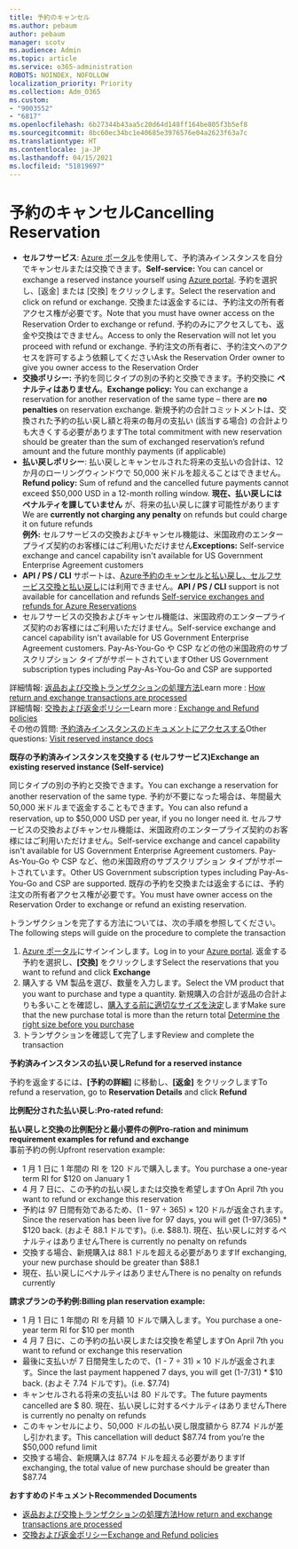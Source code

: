 ```yaml
---
title: 予約のキャンセル
ms.author: pebaum
author: pebaum
manager: scotv
ms.audience: Admin
ms.topic: article
ms.service: o365-administration
ROBOTS: NOINDEX, NOFOLLOW
localization_priority: Priority
ms.collection: Adm_O365
ms.custom:
- "9003552"
- "6817"
ms.openlocfilehash: 6b27344b43aa5c20d64d148ff164be805f3b5ef8
ms.sourcegitcommit: 8bc60ec34bc1e40685e3976576e04a2623f63a7c
ms.translationtype: HT
ms.contentlocale: ja-JP
ms.lasthandoff: 04/15/2021
ms.locfileid: "51819697"
---
```

# <a name="cancelling-reservation"></a><span data-ttu-id="dd4a6-102">予約のキャンセル</span><span class="sxs-lookup"><span data-stu-id="dd4a6-102">Cancelling Reservation</span></span>

- <span data-ttu-id="dd4a6-103">**セルフサービス**: [Azure ポータル](https://portal.azure.com/#blade/Microsoft_Azure_Reservations/ReservationsBrowseBlade)を使用して、予約済みインスタンスを自分でキャンセルまたは交換できます。</span><span class="sxs-lookup"><span data-stu-id="dd4a6-103">**Self-service:** You can cancel or exchange a reserved instance yourself using [Azure portal](https://portal.azure.com/#blade/Microsoft_Azure_Reservations/ReservationsBrowseBlade).</span></span> <span data-ttu-id="dd4a6-104">予約を選択し、[返金] または [交換] をクリックします。</span><span class="sxs-lookup"><span data-stu-id="dd4a6-104">Select the reservation and click on refund or exchange.</span></span> <span data-ttu-id="dd4a6-105">交換または返金するには、予約注文の所有者アクセス権が必要です。</span><span class="sxs-lookup"><span data-stu-id="dd4a6-105">Note that you must have owner access on the Reservation Order to exchange or refund.</span></span> <span data-ttu-id="dd4a6-106">予約のみにアクセスしても、返金や交換はできません。</span><span class="sxs-lookup"><span data-stu-id="dd4a6-106">Access to only the Reservation will not let you proceed with refund or exchange.</span></span> <span data-ttu-id="dd4a6-107">予約注文の所有者に、予約注文へのアクセスを許可するよう依頼してください</span><span class="sxs-lookup"><span data-stu-id="dd4a6-107">Ask the Reservation Order owner to give you owner access to the Reservation Order</span></span>
- <span data-ttu-id="dd4a6-108">**交換ポリシー:** 予約を同じタイプの別の予約と交換できます。予約交換に **ペナルティはありません**。</span><span class="sxs-lookup"><span data-stu-id="dd4a6-108">**Exchange policy:** You can exchange a reservation for another reservation of the same type – there are **no penalties** on reservation exchange.</span></span> <span data-ttu-id="dd4a6-109">新規予約の合計コミットメントは、交換された予約の払い戻し額と将来の毎月の支払い (該当する場合) の合計よりも大きくする必要があります</span><span class="sxs-lookup"><span data-stu-id="dd4a6-109">The total commitment with new reservation should be greater than the sum of exchanged reservation’s refund amount and the future monthly payments (if applicable)</span></span>
- <span data-ttu-id="dd4a6-110">**払い戻しポリシー**: 払い戻しとキャンセルされた将来の支払いの合計は、12 か月のローリングウィンドウで 50,000 米ドルを超えることはできません。</span><span class="sxs-lookup"><span data-stu-id="dd4a6-110">**Refund policy:** Sum of refund and the cancelled future payments cannot exceed $50,000 USD in a 12-month rolling window.</span></span> <span data-ttu-id="dd4a6-111">**現在、払い戻しにはペナルティを課していません** が、将来の払い戻しに課す可能性があります</span><span class="sxs-lookup"><span data-stu-id="dd4a6-111">We are **currently not charging any penalty** on refunds but could charge it on future refunds</span></span>  
    <span data-ttu-id="dd4a6-112">**例外:** セルフサービスの交換およびキャンセル機能は、米国政府のエンタープライズ契約のお客様にはご利用いただけません</span><span class="sxs-lookup"><span data-stu-id="dd4a6-112">**Exceptions:** Self-service exchange and cancel capability isn't available for US Government Enterprise Agreement customers</span></span>
- <span data-ttu-id="dd4a6-113">**API / PS / CLI** サポートは、[Azure予約のキャンセルと払い戻し、セルフサービス交換と払い戻し](https://docs.microsoft.com/azure/cost-management-billing/reservations/exchange-and-refund-azure-reservations?WT.mc_id=Portal-Microsoft_Azure_Support)には利用できません。</span><span class="sxs-lookup"><span data-stu-id="dd4a6-113">**API / PS / CLI** support is not available for cancellation and refunds [Self-service exchanges and refunds for Azure Reservations](https://docs.microsoft.com/azure/cost-management-billing/reservations/exchange-and-refund-azure-reservations?WT.mc_id=Portal-Microsoft_Azure_Support)</span></span>
- <span data-ttu-id="dd4a6-114">セルフサービスの交換およびキャンセル機能は、米国政府のエンタープライズ契約のお客様にはご利用いただけません。</span><span class="sxs-lookup"><span data-stu-id="dd4a6-114">Self-service exchange and cancel capability isn't available for US Government Enterprise Agreement customers.</span></span> <span data-ttu-id="dd4a6-115">Pay-As-You-Go や CSP などの他の米国政府のサブスクリプション タイプがサポートされています</span><span class="sxs-lookup"><span data-stu-id="dd4a6-115">Other US Government subscription types including Pay-As-You-Go and CSP are supported</span></span>

<span data-ttu-id="dd4a6-116">詳細情報: [返品および交換トランザクションの処理方法](https://docs.microsoft.com/azure/billing/billing-azure-reservations-self-service-exchange-and-refund?WT.mc_id=Portal-Microsoft_Azure_Support#how-return-and-exchange-transactions-are-processed)</span><span class="sxs-lookup"><span data-stu-id="dd4a6-116">Learn more : [How return and exchange transactions are processed](https://docs.microsoft.com/azure/billing/billing-azure-reservations-self-service-exchange-and-refund?WT.mc_id=Portal-Microsoft_Azure_Support#how-return-and-exchange-transactions-are-processed)</span></span>  
<span data-ttu-id="dd4a6-117">詳細情報: [交換および返金ポリシー](https://docs.microsoft.com/azure/billing/billing-azure-reservations-self-service-exchange-and-refund?WT.mc_id=Portal-Microsoft_Azure_Support#exchange-policies)</span><span class="sxs-lookup"><span data-stu-id="dd4a6-117">Learn more : [Exchange and Refund policies](https://docs.microsoft.com/azure/billing/billing-azure-reservations-self-service-exchange-and-refund?WT.mc_id=Portal-Microsoft_Azure_Support#exchange-policies)</span></span>  
<span data-ttu-id="dd4a6-118">その他の質問: [予約済みインスタンスのドキュメントにアクセスする](https://docs.microsoft.com/azure/billing/billing-save-compute-costs-reservations?WT.mc_id=Portal-Microsoft_Azure_Support)</span><span class="sxs-lookup"><span data-stu-id="dd4a6-118">Other questions: [Visit reserved instance docs](https://docs.microsoft.com/azure/billing/billing-save-compute-costs-reservations?WT.mc_id=Portal-Microsoft_Azure_Support)</span></span>

<span data-ttu-id="dd4a6-119">**既存の予約済みインスタンスを交換する (セルフサービス)**</span><span class="sxs-lookup"><span data-stu-id="dd4a6-119">**Exchange an existing reserved instance (Self-service)**</span></span>

<span data-ttu-id="dd4a6-120">同じタイプの別の予約と交換できます。</span><span class="sxs-lookup"><span data-stu-id="dd4a6-120">You can exchange a reservation for another reservation of the same type.</span></span> <span data-ttu-id="dd4a6-121">予約が不要になった場合は、年間最大 50,000 米ドルまで返金することもできます。</span><span class="sxs-lookup"><span data-stu-id="dd4a6-121">You can also refund a reservation, up to $50,000 USD per year, if you no longer need it.</span></span> <span data-ttu-id="dd4a6-122">セルフサービスの交換およびキャンセル機能は、米国政府のエンタープライズ契約のお客様にはご利用いただけません。</span><span class="sxs-lookup"><span data-stu-id="dd4a6-122">Self-service exchange and cancel capability isn't available for US Government Enterprise Agreement customers.</span></span> <span data-ttu-id="dd4a6-123">Pay-As-You-Go や CSP など、他の米国政府のサブスクリプション タイプがサポートされています。</span><span class="sxs-lookup"><span data-stu-id="dd4a6-123">Other US Government subscription types including Pay-As-You-Go and CSP are supported.</span></span> <span data-ttu-id="dd4a6-124">既存の予約を交換または返金するには、予約注文の所有者アクセス権が必要です。</span><span class="sxs-lookup"><span data-stu-id="dd4a6-124">You must have owner access on the Reservation Order to exchange or refund an existing reservation.</span></span>

<span data-ttu-id="dd4a6-125">トランザクションを完了する方法については、次の手順を参照してください。</span><span class="sxs-lookup"><span data-stu-id="dd4a6-125">The following steps will guide on the procedure to complete the transaction</span></span>

1. <span data-ttu-id="dd4a6-126">[Azure ポータル](https://portal.azure.com/#blade/Microsoft_Azure_Reservations/ReservationsBrowseBlade)にサインインします。</span><span class="sxs-lookup"><span data-stu-id="dd4a6-126">Log in to your [Azure portal](https://portal.azure.com/#blade/Microsoft_Azure_Reservations/ReservationsBrowseBlade).</span></span> <span data-ttu-id="dd4a6-127">返金する予約を選択し、**[交換]** をクリックします</span><span class="sxs-lookup"><span data-stu-id="dd4a6-127">Select the reservations that you want to refund and click **Exchange**</span></span>
2. <span data-ttu-id="dd4a6-128">購入する VM 製品を選び、数量を入力します。</span><span class="sxs-lookup"><span data-stu-id="dd4a6-128">Select the VM product that you want to purchase and type a quantity.</span></span> <span data-ttu-id="dd4a6-129">新規購入の合計が返品の合計よりも多いことを確認し、[購入する前に適切なサイズを決定](https://docs.microsoft.com/azure/virtual-machines/windows/prepay-reserved-vm-instances?WT.mc_id=Portal-Microsoft_Azure_Support#determine-the-right-vm-size-before-you-buy)します</span><span class="sxs-lookup"><span data-stu-id="dd4a6-129">Make sure that the new purchase total is more than the return total [Determine the right size before you purchase](https://docs.microsoft.com/azure/virtual-machines/windows/prepay-reserved-vm-instances?WT.mc_id=Portal-Microsoft_Azure_Support#determine-the-right-vm-size-before-you-buy)</span></span>
3. <span data-ttu-id="dd4a6-130">トランザクションを確認して完了します</span><span class="sxs-lookup"><span data-stu-id="dd4a6-130">Review and complete the transaction</span></span>

<span data-ttu-id="dd4a6-131">**予約済みインスタンスの払い戻し**</span><span class="sxs-lookup"><span data-stu-id="dd4a6-131">**Refund for a reserved instance**</span></span>

<span data-ttu-id="dd4a6-132">予約を返金するには、**[予約の詳細]** に移動し、**[返金]** をクリックします</span><span class="sxs-lookup"><span data-stu-id="dd4a6-132">To refund a reservation, go to **Reservation Details** and click **Refund**</span></span>

<span data-ttu-id="dd4a6-133">**比例配分された払い戻し:**</span><span class="sxs-lookup"><span data-stu-id="dd4a6-133">**Pro-rated refund:**</span></span>

<span data-ttu-id="dd4a6-134">**払い戻しと交換の比例配分と最小要件の例**</span><span class="sxs-lookup"><span data-stu-id="dd4a6-134">**Pro-ration and minimum requirement examples for refund and exchange**</span></span>  
<span data-ttu-id="dd4a6-135">事前予約の例:</span><span class="sxs-lookup"><span data-stu-id="dd4a6-135">Upfront reservation example:</span></span>

- <span data-ttu-id="dd4a6-136">1 月 1 日に 1 年間の RI を 120 ドルで購入します。</span><span class="sxs-lookup"><span data-stu-id="dd4a6-136">You purchase a one-year term RI for $120 on January 1</span></span>
- <span data-ttu-id="dd4a6-137">4 月 7 日に、この予約の払い戻しまたは交換を希望します</span><span class="sxs-lookup"><span data-stu-id="dd4a6-137">On April 7th you want to refund or exchange this reservation</span></span>
- <span data-ttu-id="dd4a6-138">予約は 97 日間有効であるため、(1 - 97 ÷ 365) × 120 ドルが返金されます。</span><span class="sxs-lookup"><span data-stu-id="dd4a6-138">Since the reservation has been live for 97 days, you will get (1-97/365) \* $120 back.</span></span> <span data-ttu-id="dd4a6-139">(およそ 88.1 ドルです)。</span><span class="sxs-lookup"><span data-stu-id="dd4a6-139">(i.e. $88.1).</span></span> <span data-ttu-id="dd4a6-140">現在、払い戻しに対するペナルティはありません</span><span class="sxs-lookup"><span data-stu-id="dd4a6-140">There is currently no penalty on refunds</span></span>
- <span data-ttu-id="dd4a6-141">交換する場合、新規購入は 88.1 ドルを超える必要があります</span><span class="sxs-lookup"><span data-stu-id="dd4a6-141">If exchanging, your new purchase should be greater than $88.1</span></span>
- <span data-ttu-id="dd4a6-142">現在、払い戻しにペナルティはありません</span><span class="sxs-lookup"><span data-stu-id="dd4a6-142">There is no penalty on refunds currently</span></span>

<span data-ttu-id="dd4a6-143">**請求プランの予約例:**</span><span class="sxs-lookup"><span data-stu-id="dd4a6-143">**Billing plan reservation example:**</span></span>

- <span data-ttu-id="dd4a6-144">1 月 1 日に 1 年間の RI を月額 10 ドルで購入します。</span><span class="sxs-lookup"><span data-stu-id="dd4a6-144">You purchase a one-year term RI for $10 per month</span></span>
- <span data-ttu-id="dd4a6-145">4 月 7 日に、この予約の払い戻しまたは交換を希望します</span><span class="sxs-lookup"><span data-stu-id="dd4a6-145">On April 7th you want to refund or exchange this reservation</span></span>
- <span data-ttu-id="dd4a6-146">最後に支払いが 7 日間発生したので、(1 - 7 ÷ 31) × 10 ドルが返金されます。</span><span class="sxs-lookup"><span data-stu-id="dd4a6-146">Since the last payment happened 7 days, you will get (1-7/31) \* $10 back.</span></span> <span data-ttu-id="dd4a6-147">(およそ 7.74 ドルです)。</span><span class="sxs-lookup"><span data-stu-id="dd4a6-147">(i.e. $7.74)</span></span>
- <span data-ttu-id="dd4a6-148">キャンセルされる将来の支払いは 80 ドルです。</span><span class="sxs-lookup"><span data-stu-id="dd4a6-148">The future payments cancelled are $ 80.</span></span> <span data-ttu-id="dd4a6-149">現在、払い戻しに対するペナルティはありません</span><span class="sxs-lookup"><span data-stu-id="dd4a6-149">There is currently no penalty on refunds</span></span>
- <span data-ttu-id="dd4a6-150">このキャンセルにより、50,000 ドルの払い戻し限度額から 87.74 ドルが差し引かれます。</span><span class="sxs-lookup"><span data-stu-id="dd4a6-150">This cancellation will deduct $87.74 from you’re the $50,000 refund limit</span></span>
- <span data-ttu-id="dd4a6-151">交換する場合、新規購入は 87.74 ドルを超える必要があります</span><span class="sxs-lookup"><span data-stu-id="dd4a6-151">If exchanging, the total value of new purchase should be greater than $87.74</span></span>

<span data-ttu-id="dd4a6-152">**おすすめのドキュメント**</span><span class="sxs-lookup"><span data-stu-id="dd4a6-152">**Recommended Documents**</span></span>

- [<span data-ttu-id="dd4a6-153">返品および交換トランザクションの処理方法</span><span class="sxs-lookup"><span data-stu-id="dd4a6-153">How return and exchange transactions are processed</span></span>](https://docs.microsoft.com/azure/billing/billing-azure-reservations-self-service-exchange-and-refund?WT.mc_id=Portal-Microsoft_Azure_Support#how-return-and-exchange-transactions-are-processed)
- [<span data-ttu-id="dd4a6-154">交換および返金ポリシー</span><span class="sxs-lookup"><span data-stu-id="dd4a6-154">Exchange and Refund policies</span></span>](https://docs.microsoft.com/azure/billing/billing-azure-reservations-self-service-exchange-and-refund?WT.mc_id=Portal-Microsoft_Azure_Support#exchange-policies)